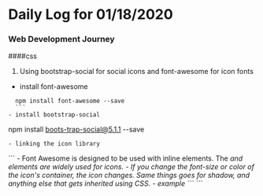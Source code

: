 # Daily Log for 01/18/2020
### Web Development Journey

####css
1. Using bootstrap-social for social icons and font-awesome for icon fonts
  - install font-awesome
  ```
    npm install font-awesome --save
    ```
  - install bootstrap-social
   ```
   npm install boots-trap-social@5.1.1 --save
   ```
  - linking the icon library
  ```
  <link rel="stylesheet" href="node_modules/font-awesome/css/font-awesome.min.css">
<link rel="stylesheet" href="node_modules/bootstrap-social/bootstrap-social.css">
  ```
  - Font Awesome is designed to be used with inline elements. The <i> and <span> elements are widely used for icons.
  - If you change the font-size or color of the icon's container, the icon changes. Same things goes for shadow, and anything else that gets inherited using CSS.
  - example
  ```
  <span class="fa fa-home fa-lg"> </span>
    <a class="btn btn-social-icon btn-google" href="http://youtube.com/"><i class="fa fa-youtube fa-lg"></i></a>
  ```
